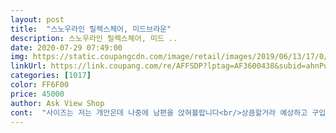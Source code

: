 ```yaml
---
layout: post 
title:  "스노우라인 릴렉스체어, 미드브라운" 
description: 스노우라인 릴렉스체어, 미드 ..
date: 2020-07-29 07:49:00 
img: https://static.coupangcdn.com/image/retail/images/2019/06/13/17/0/6b8f8fc2-c282-4e1f-8ed6-aac3c6e92280.jpg 
linkUrl: https://link.coupang.com/re/AFFSDP?lptag=AF3600438&subid=ahnPublicAsk&pageKey=212966843&itemId=643600014&vendorItemId=4924290825&traceid=V0-113-45da728f249cbb10 
categories: [1017] 
color: FF6F00 
price: 45000 
author: Ask View Shop 
cont:  "사이즈는 저는 개안은데 나중에 남편을 앉혀볼랍니다<br/>상큼할거라 예상하고 구입했는데 쪼콤아쉽지만 때 덜타고 좋을듯합니더.<br/><br/>음.<br/>.<br/>색깔이 밝은민트아니고.<br/>.<br/><br/>이코로나로 인해 캠핑 인더 하우스입니다^^;<br/>집에서 펴놓고 보니 야외에선 좀더 산뜻하길 기대해봅니다<br/>짱짱하고 견고한 느낌입니다.<br/> 은은한 솔리드 색상이 맘에 들어 주문했는데 조금 무겁더라도 기어이 들고 다니고 싶은 맘이 들게 하는 색감이네요.<br/> 팔걸이 높이도 적당해서 걸치면 편합니다.<br/> 뒷목을 완전히 기댈수는 없지만 해변이나 캠핑 사이트에서 이정도면 안락할것 같네요.<br/><br/>초보 캠퍼라 고민하고 고민하다 친구네 의자 앉아보고 샀어요ㅠㅠ여러 브랜드 다 찾아봤는데 다 해외배송 혹은 일이주는 걸리더라구요.<br/>.<br/>근데 디자인도 깔끔하고 롱이라 약간 무게감은 있지만 그만큼 편하고 목을 받쳐줘서 더 좋아요 색깔도 다른 베이지에 비해서 나쁘지않구 가격대비 좋은거같아요! 미니릴렉스랑 고민하다가 샀는데 롱사길 잘한거같아요!<br/>톤다운된민트입니다.<br/>그레이빛이 감도는<br/>튼튼해서 무겁긴합니다.<br/><br/>" 
---
```

